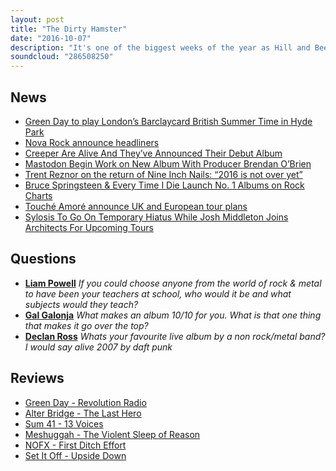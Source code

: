 ```yaml
---
layout: post
title: "The Dirty Hamster"
date: "2016-10-07"
description: "It's one of the biggest weeks of the year as Hill and Beez review the new albums from Green Day, Alter Bridge, Sum 41, Meshuggah, NOFX and Steve needs a long lie down after hearing the new Set It Off. There's the 2nd round draw of our World Cup of Rock, chat on the new Creeper single, a new NIN album, 2017's festival season and much, much more. That's Not Metal - the only place willing to tell you the truth about the biggest albums in rock."
soundcloud: "286508250"
---
```


## News

- [Green Day to play London’s Barclaycard British Summer Time in Hyde Park](http://www.nme.com/news/music/green-day-351-1192836)
- [Nova Rock announce headliners](https://twitter.com/NotMetalPod/status/783787683604725763)
- [Creeper Are Alive And They’ve Announced Their Debut Album](http://www.kerrang.com/45462/creeper-alive-theyve-announced-debut-album/)
- [Mastodon Begin Work on New Album With Producer Brendan O’Brien](http://loudwire.com/mastodon-new-album-producer-brendan-obrien/)
- [Trent Reznor on the return of Nine Inch Nails: “2016 is not over yet”](http://consequenceofsound.net/2016/10/trent-reznor-on-the-return-of-nine-inch-nails-2016-is-not-over-yet/)
- [Bruce Springsteen & Every Time I Die Launch No. 1 Albums on Rock Charts](http://www.billboard.com/articles/columns/chart-beat/7534043/bruce-springsteen-every-time-i-die-launch-no-1-albums-on-rock)
- [Touché Amoré announce UK and European tour plans](http://diymag.com/2015/05/05/touche-amore-announce-uk-and-european-tour-plans)
- [Sylosis To Go On Temporary Hiatus While Josh Middleton Joins Architects For Upcoming Tours](http://www.rocksins.com/2016/10/sylosis-go-temporary-hiatus-josh-middleton-joins-architects-upcoming-tours-29038/)


## Questions

- **[Liam Powell](https://www.facebook.com/thatsnotmetalpodcast/posts/1968111073415427?comment_id=1968137050079496&comment_tracking=%7B%22tn%22%3A%22R9%22%7D)**
*If you could choose anyone from the world of rock & metal to have been your teachers at school, who would it be and what subjects would they teach?*
- **[Gal Galonja](https://www.facebook.com/thatsnotmetalpodcast/posts/1968111073415427?comment_id=1968145143412020&comment_tracking=%7B%22tn%22%3A%22R9%22%7D)**
*What makes an album 10/10 for you. What is that one thing that makes it go over the top?*
- **[Declan Ross](https://www.facebook.com/thatsnotmetalpodcast/posts/1968111073415427?comment_id=1968155363410998&comment_tracking=%7B%22tn%22%3A%22R9%22%7D)**
*Whats your favourite live album by a non rock/metal band? I would say alive 2007 by daft punk*

## Reviews

- [Green Day - Revolution Radio](https://itunes.apple.com/gb/album/revolution-radio/id1140560324)
- [Alter Bridge - The Last Hero](https://itunes.apple.com/gb/album/the-last-hero/id1135479560)
- [Sum 41 - 13 Voices](https://itunes.apple.com/gb/album/13-voices/id1119678192)
- [Meshuggah - The Violent Sleep of Reason](https://itunes.apple.com/gb/album/the-violent-sleep-of-reason/id1139042609)
- [NOFX - First Ditch Effort](https://itunes.apple.com/gb/album/first-ditch-effort/id1144736094)
- [Set It Off - Upside Down](https://itunes.apple.com/gb/album/upside-down/id1116984776)
